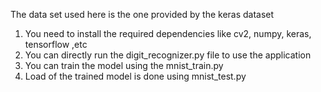 The data set used here is the one provided by the keras dataset

1. You need to install the required dependencies like cv2, numpy, keras, tensorflow ,etc
2. You can directly run the digit_recognizer.py file to use the application
3. You can train the model using the mnist_train.py
4. Load of the trained model is done using mnist_test.py